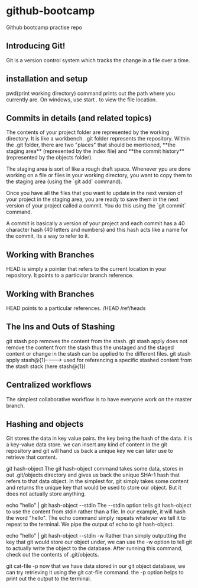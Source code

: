 # github-bootcamp
Github bootcamp practise repo

## Introducing Git!
Git is a version control system which tracks the change in a file over a time.

## installation and setup
pwd(print working directory) command prints out the path where you currently are. On windows, use start . to view the file location.

## Commits in details (and related topics)
<p>The contents of your project folder are represented by the working directory. It is like a workbench. .git folder represents the repository. Within the .git folder, there are two "places" that should be mentioned, **the staging area** (represented by the index file) and **the commit history** (represented by the objects folder).</p>
<p>The staging area is sort of like a rough draft space. Whenever ypu are done working on a file or files in your working directory, you want to copy them to the staging area (using the `git add` command).</p>
<p>Once you have all the files that you want to update in the next version of your project in the staging area, you are ready to save them in the next version of your project called a commit. You do this using the `git commit` command.</p>
<p>A commit is basically a version of your project and each commit has a 40 character hash (40 letters and numbers) and this hash acts like a name for the commit, its a way to refer to it.</p>

## Working with Branches 
HEAD is simply a pointer that refers to the current location in your repository. It points to a particular branch reference.

## Working with Branches 
HEAD points to a particular references.
/HEAD
/ref/heads

## The Ins and Outs of Stashing
git stash pop removes the content from the stash. git stash apply does not remove the content from the stash thus the unstaged and the staged content or change in the stash can be applied to the different files.
git stash apply stash@{1}----> used for referencing a specific stashed content from the stash stack (here stash@{1})


## Centralized workflows
The simplest collaborative workflow is to have everyone work on the master branch.

## Hashing and objects
Git stores the data in key value pairs. the key being the hash of the data. it is a key-value data store. we can insert any kind of content in the git repository and git will hand us back a unique key we can later use to retrieve that content.

git hash-object <File>
The git hash-object command takes some data, stores in out .git/objects directory and gives us back the unique SHA-1 hash that refers to that data object.
In the simplest for, git simply takes some content and returns the unique key that would be used to store our object. But it does not actually store anything.

echo "hello" | git hash-object --stdin
The --stdin option tells git hash-object to use the content from stdin rather than a file. In our example, it will hash the word "hello".
The echo command simply repeats whatever we tell it to repeat to the terminal. We pipe the output of echo to git hash-object.

echo "hello" | git hash-object --stdin -w
Rather than simply outputting the key that git would store our object under, we can use the -w option to tell git to actually write the object to the database. After running this command, check out the contents of .git/objects.

git cat-file -p <object-hash>
now that we have data stored in our git object database, we can try retrieving it using the git cat-file command.
the -p option helps to print out the output to the terminal.
